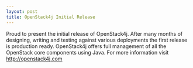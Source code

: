 ```yaml
---
layout: post
title: OpenStack4j Initial Release
---
```


Proud to present the initial release of OpenStack4j. After many months of designing, writing and testing against various deployments the first release is production ready.  OpenStack4j offers full management of all the OpenStack core components using Java.  For more information visit <a href="http://www.openstack4j.com" target="_blank">http://openstack4j.com</a> 